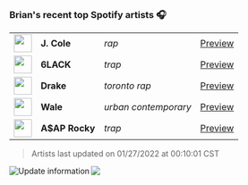 ### Brian's recent top Spotify artists 🎧
<table>
<!-- top_artists starts -->
    <tr>
        <td> <img height="32px" src="https://i.scdn.co/image/ab6761610000f178add503b411a712e277895c8a"> </td>
        <td> <b>J. Cole</b></td>
        <td> <i>rap</i></td>
        <td> <a href="https://open.spotify.com/artist/6l3HvQ5sa6mXTsMTB19rO5" target="_blank" > Preview </a> </td>
    </tr>
    <tr>
        <td> <img height="32px" src="https://i.scdn.co/image/ab6761610000f1787a528fcb316c5b58d6be0511"> </td>
        <td> <b>6LACK</b></td>
        <td> <i>trap</i></td>
        <td> <a href="https://open.spotify.com/artist/4IVAbR2w4JJNJDDRFP3E83" target="_blank" > Preview </a> </td>
    </tr>
    <tr>
        <td> <img height="32px" src="https://i.scdn.co/image/ab6761610000f1789e46a78c5cd2f7a8e7669980"> </td>
        <td> <b>Drake</b></td>
        <td> <i>toronto rap</i></td>
        <td> <a href="https://open.spotify.com/artist/3TVXtAsR1Inumwj472S9r4" target="_blank" > Preview </a> </td>
    </tr>
    <tr>
        <td> <img height="32px" src="https://i.scdn.co/image/ab6761610000f1780e1f90bdff70c339838dcf90"> </td>
        <td> <b>Wale</b></td>
        <td> <i>urban contemporary</i></td>
        <td> <a href="https://open.spotify.com/artist/67nwj3Y5sZQLl72VNUHEYE" target="_blank" > Preview </a> </td>
    </tr>
    <tr>
        <td> <img height="32px" src="https://i.scdn.co/image/ab6761610000f17862016ec6f05e26f230d2e45d"> </td>
        <td> <b>A$AP Rocky</b></td>
        <td> <i>trap</i></td>
        <td> <a href="https://open.spotify.com/artist/13ubrt8QOOCPljQ2FL1Kca" target="_blank" > Preview </a> </td>
    </tr>
<!-- top_artists ends -->
</table>

<!-- last_updated starts -->
> Artists last updated on 01/27/2022 at 00:10:01 CST
<!-- last_updated ends -->

<a href="https://github.com/briansayre/briansayre/actions?query=workflow%3A%22Update+Spotify+information%22"><img src="https://github.com/briansayre/briansayre/workflows/Update%20Spotify%20information/badge.svg" align="left" alt="Update information"></a>

![](https://visitor-badge.glitch.me/badge?page_id=briansayre.briansayre)
